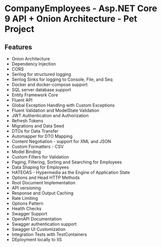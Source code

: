 # CompanyEmployees - Asp.NET Core 9 API + Onion Architecture - Pet Project

## Features
- Onion Architecture
- Dependency Injection
- CORS
- Serilog for structured logging
- Serilog Sinks for logging to Console, File, and Seq
- Docker and docker-compose support
- SQL server database support
- Entity Framework Core
- Fluent API 
- Global Exception Handling with Custom Exceptions
- Fluent Validation and ModelState Validation
- JWT Authentication and Authorization
- Refresh Tokens
- Migrations and Data Seed
- DTOs for Data Transfer
- Automapper for DTO Mapping
- Content Negotiation - support for XML and JSON
- Custom Formatters - CSV
- Model Binding
- Custom Filters for Validation
- Paging, Filtering, Sorting and Searching for Employees
- Data Shaping for Employees
- HATEOAS - Hypermedia as the Engine of Application State
- Options and Head HTTP Methods
- Root Document Implementation
- API versioning
- Response and Output Caching
- Rate Limiting
- Options Pattern
- Health Checks
- Swagger Support
- OpenAPI Documentation
- Swagger authentication support
- Swagger UI Customization
- Integration Tests with TestContainers
- DEployment locally to IIS
